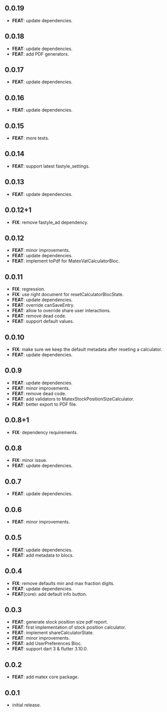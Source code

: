 ## 0.0.19

 - **FEAT**: update dependencies.

## 0.0.18

 - **FEAT**: update dependencies.
 - **FEAT**: add PDF generators.

## 0.0.17

 - **FEAT**: update dependencies.

## 0.0.16

 - **FEAT**: update dependencies.

## 0.0.15

 - **FEAT**: more tests.

## 0.0.14

 - **FEAT**: support latest fastyle_settings.

## 0.0.13

 - **FEAT**: update dependencies.

## 0.0.12+1

 - **FIX**: remove fastyle_ad dependency.

## 0.0.12

 - **FEAT**: minor improvements.
 - **FEAT**: update dependencies.
 - **FEAT**: implement toPdf for MatexVatCalculatorBloc.

## 0.0.11

 - **FIX**: regression.
 - **FIX**: use right document for resetCalculatorBlocState.
 - **FEAT**: update dependencies.
 - **FEAT**: override canSaveEntry.
 - **FEAT**: allow to override share user interactions.
 - **FEAT**: remove dead code.
 - **FEAT**: support default values.

## 0.0.10

 - **FIX**: make sure we keep the default metadata after reseting a calculator.
 - **FEAT**: update dependencies.

## 0.0.9

 - **FEAT**: update dependencies.
 - **FEAT**: minor improvements.
 - **FEAT**: remove dead code.
 - **FEAT**: add validators to MatexStockPositionSizeCalculator.
 - **FEAT**: better export to PDF file.

## 0.0.8+1

 - **FIX**: dependency requirements.

## 0.0.8

 - **FIX**: minor issue.
 - **FEAT**: update dependencies.

## 0.0.7

 - **FEAT**: update dependencies.

## 0.0.6

 - **FEAT**: minor improvements.

## 0.0.5

 - **FEAT**: update dependencies.
 - **FEAT**: add metadata to blocs.

## 0.0.4

 - **FIX**: remove defaults min and max fraction digits.
 - **FEAT**: update dependencies.
 - **FEAT**(core): add default info button.

## 0.0.3

 - **FEAT**: generate stock position size pdf report.
 - **FEAT**: first implementation of stock position calculator.
 - **FEAT**: implement shareCalculatorState.
 - **FEAT**: minor improvements.
 - **FEAT**: add UserPreferences Bloc.
 - **FEAT**: support dart 3 & flutter 3.10.0.

## 0.0.2

 - **FEAT**: add matex core package.

## 0.0.1

* initial release.
